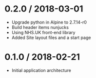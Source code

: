 0.2.0 / 2018-03-01
=======
- Upgrade python in Alpine to 2.7.14-r0
- Build header items nunjucks
- Using NHS.UK front-end library 
- Added Site layout files and a start page

0.1.0 / 2018-02-21
=======
- Initial application architecture
